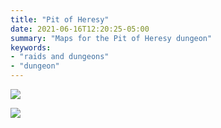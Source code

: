 ```yaml
---
title: "Pit of Heresy"
date: 2021-06-16T12:20:25-05:00
summary: "Maps for the Pit of Heresy dungeon"
keywords:
- "raids and dungeons"
- "dungeon"
---
```


![](/pit-of-heresy/tunnels-of-despair.jpg)

![](/pit-of-heresy/harrow.jpg)
